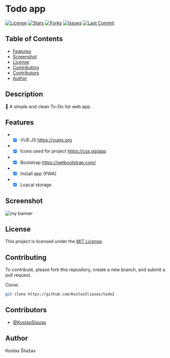 # Todo app

[![License](https://img.shields.io/github/license/KostasSliazas/todo2)](LICENSE)
[![Stars](https://img.shields.io/github/stars/KostasSliazas/todo2?style=social)](https://github.com/KostasSliazas/todo2/stargazers)
[![Forks](https://img.shields.io/github/forks/KostasSliazas/todo2?style=social)](https://github.com/KostasSliazas/todo2/forks)
[![Issues](https://img.shields.io/github/issues/KostasSliazas/todo2)](https://github.com/KostasSliazas/todo2/issues)
[![Last Commit](https://img.shields.io/github/last-commit/KostasSliazas/todo2)](https://github.com/KostasSliazas/todo2/commits)

## Table of Contents

* [Features](#features)
* [Screenshot](#Screenshot)
* [License](#license)
* [Contributing](#contributing)
* [Contributors](#contributors)
* [Author](#author)


## Description

📝 A simple and clean To-Do list web app.
## Features

- - [x] VUE.JS https://vuejs.org
- - [x] Icons used for project https://css.gg/app
- - [x] Bootstrap https://getbootstrap.com/
- - [x] Install app (PWA)
- - [x] Loacal storage

## Screenshot
<img src="https://user-images.githubusercontent.com/31342007/212564085-22388451-b955-4444-bf6d-ec2157d6a9c3.png" alt="my banner">

## License

This project is licensed under the [MIT License](LICENSE).
## Contributing

To contribute, please fork this repository, create a new branch, and submit a pull request.

Clone:
```bash
git clone https://github.com/KostasSliazas/todo2
```
## Contributors

- [@KostasSliazas](https://github.com/KostasSliazas)

## Author

Kostas Šliažas
